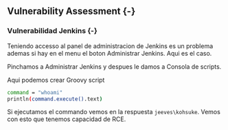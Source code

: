 ## Vulnerability Assessment {-}

### Vulnerabilidad Jenkins {-}

Teniendo accesso al panel de administracion de Jenkins es un problema ademas si hay en el menu el boton Administrar Jenkins.
Aqui es el caso.

Pinchamos a Administrar Jenkins y despues le damos a Consola de scripts.

Aqui podemos crear Groovy script

```bash
command = "whoami"
println(command.execute().text)
```

Si ejecutamos el commando vemos en la respuesta `jeeves\kohsuke`. Vemos con esto que tenemos capacidad de RCE.

